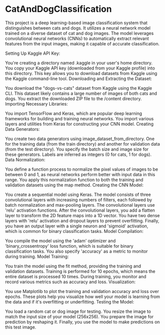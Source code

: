 # CatAndDogClassification
This project is a deep learning-based image classification system that distinguishes between cats and dogs. It utilizes a neural network model trained on a diverse dataset of cat and dog images. The model leverages convolutional neural networks (CNNs) to automatically extract relevant features from the input images, making it capable of accurate classification.

Setting Up Kaggle API Key:

You're creating a directory named .kaggle in your user's home directory.
You copy your Kaggle API key (downloaded from your Kaggle profile) into this directory. This key allows you to download datasets from Kaggle using the Kaggle command-line tool.
Downloading and Extracting the Dataset:

You download the "dogs-vs-cats" dataset from Kaggle using the Kaggle CLI. This dataset likely contains a large number of images of both cats and dogs.
You extract the downloaded ZIP file to the /content directory.
Importing Necessary Libraries:

You import TensorFlow and Keras, which are popular deep learning frameworks for building and training neural networks.
You import various layers and utilities from Keras for constructing your CNN model.
Creating Data Generators:

You create two data generators using image_dataset_from_directory. One for the training data (from the train directory) and another for validation data (from the test directory).
You specify the batch size and image size for these generators.
Labels are inferred as integers (0 for cats, 1 for dogs).
Data Normalization:

You define a function process to normalize the pixel values of images to be between 0 and 1, as neural networks perform better with input data in this range.
You apply this normalization function to both the training and validation datasets using the map method.
Creating the CNN Model:

You create a sequential model using Keras.
The model consists of three convolutional layers with increasing numbers of filters, each followed by batch normalization and max-pooling layers.
The convolutional layers use 'relu' activation functions.
After the convolutional layers, you add a flatten layer to transform the 2D feature maps into a 1D vector.
You have two dense layers with 'relu' activation and dropout layers to prevent overfitting.
Finally, you have an output layer with a single neuron and 'sigmoid' activation, which is common for binary classification tasks.
Model Compilation:

You compile the model using the 'adam' optimizer and 'binary_crossentropy' loss function, which is suitable for binary classification tasks.
You also specify 'accuracy' as a metric to monitor during training.
Model Training:

You train the model using the fit method, providing the training and validation datasets.
Training is performed for 10 epochs, which means the entire dataset is processed 10 times.
During training, you monitor and record various metrics such as accuracy and loss.
Visualization:

You use Matplotlib to plot the training and validation accuracy and loss over epochs. These plots help you visualize how well your model is learning from the data and if it's overfitting or underfitting.
Testing the Model:

You load a random cat or dog image for testing.
You resize the image to match the input size of your model (256x256).
You prepare the image for prediction by reshaping it.
Finally, you use the model to make predictions on this test image.
